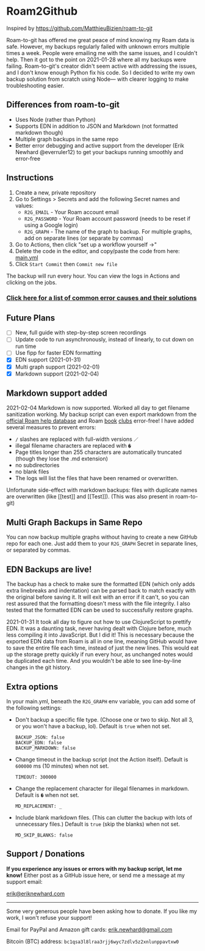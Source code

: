 # Roam2Github

Inspired by https://github.com/MatthieuBizien/roam-to-git

Roam-to-git has offered me great peace of mind knowing my Roam data is safe. However, my backups regularly failed with unknown errors multiple times a week. People were emailing me with the same issues, and I couldn't help. Then it got to the point on 2021-01-28 where all my backups were failing. Roam-to-git's creator didn't seem active with addressing the issues, and I don't know enough Python fix his code. So I decided to write my own backup solution from scratch using Node— with clearer logging to make troubleshooting easier.

## Differences from roam-to-git

- Uses Node (rather than Python)
- Supports EDN in addition to JSON and Markdown (not formatted markdown though)
- Multiple graph backups in the same repo
- Better error debugging and active support from the developer (Erik Newhard @everruler12) to get your backups running smoothly and error-free

## Instructions

1. Create a new, private repository
2. Go to Settings > Secrets and add the following Secret names and values:
    - `R2G_EMAIL` - Your Roam account email
    - `R2G_PASSWORD` - Your Roam account password (needs to be reset if using a Google login)
    - `R2G_GRAPH` - The name of the graph to backup. For multiple graphs, add on separate lines (or separate by commas)
3. Go to Actions, then click "set up a workflow yourself →"
4. Delete the code in the editor, and copy/paste the code from here: [main.yml](https://raw.githubusercontent.com/everruler12/roam2github-demo/main/.github/workflows/main.yml)
5. Click `Start Commit` then `Commit new file`

The backup will run every hour. You can view the logs in Actions and clicking on the jobs.

### [Click here for a list of common error causes and their solutions](https://github.com/everruler12/roam2github-demo#common-error-causes)

## Future Plans

- [ ] New, full guide with step-by-step screen recordings
- [ ] Update code to run asynchronously, instead of linearly, to cut down on run time
- [ ] Use fipp for faster EDN formatting
- [x] EDN support (2021-01-31)
- [x] Multi graph support (2021-02-01)
- [x] Markdown support (2021-02-04)

## Markdown support added

2021-02-04 Markdown is now supported. Worked all day to get filename sanitization working. My backup script can even export markdown from the [official Roam help database](https://roamresearch.com/#/app/help) and Roam [book](https://roamresearch.com/#/app/roam-book-club) [clubs](https://roamresearch.com/#/app/roam-book-club-2) error-free! I have added several measures to prevent errors:

- `/` slashes are replaced with full-width versions `／`
- illegal filename characters are replaced with `�`
- Page titles longer than 255 characters are automatically truncated (though they lose the .md extension)
- no subdirectories
- no blank files
- The logs will list the files that have been renamed or overwritten.

Unfortunate side-effect with markdown backups: files with duplicate names are overwritten (like [[test]] and [[Test]]). (This was also present in roam-to-git)

## Multi Graph Backups in Same Repo

You can now backup multiple graphs without having to create a new GitHub repo for each one. Just add them to your `R2G_GRAPH` Secret in separate lines, or separated by commas.

## EDN Backups are live!

The backup has a check to make sure the formatted EDN (which only adds extra linebreaks and indentation) can be parsed back to match exactly with the original before saving it. It will exit with an error if it can't, so you can rest assured that the formatting doesn't mess with the file integrity. I also tested that the formatted EDN can be used to successfully restore graphs.

2021-01-31 It took all day to figure out how to use ClojureScript to prettify EDN. It was a daunting task, never having dealt with Clojure before, much less compiling it into JavaScript. But I did it! This is necessary because the exported EDN data from Roam is all in one line, meaning GitHub would have to save the entire file each time, instead of just the new lines. This would eat up the storage pretty quickly if run every hour, as unchanged notes would be duplicated each time. And you wouldn't be able to see line-by-line changes in the git history.

## Extra options

In your main.yml, beneath the `R2G_GRAPH` env variable, you can add some of the following settings:

- Don't backup a specific file type. (Choose one or two to skip. Not all 3, or you won't have a backup, lol). Default is `true` when not set.

    ```
    BACKUP_JSON: false
    BACKUP_EDN: false
    BACKUP_MARKDOWN: false
    ```
    
- Change timeout in the backup script (not the Action itself). Default is `600000` ms (10 minutes) when not set.

    ```
    TIMEOUT: 300000
    ```
    
- Change the replacement character for illegal filenames in markdown. Default is `�` when not set.

    ```
    MD_REPLACEMENT: _
    ```

- Include blank markdown files. (This can clutter the backup with lots of unnecessary files.) Default is `true` (skip the blanks) when not set.

    ```
    MD_SKIP_BLANKS: false
    ```

## Support / Donations

**If you experience any issues or errors with my backup script, let me know!** Either post as a GitHub issue here, or send me a message at my support email:

[erik@eriknewhard.com](mailto:erik@eriknewhard.com)

---

Some very generous people have been asking how to donate. If you like my work, I won't refuse your support!

Email for PayPal and Amazon gift cards: [erik.newhard@gmail.com](erik.newhard@gmail.com)

Bitcoin (BTC) address: `bc1qsa3l8lraa3rjj6wyc7zdlv5z2xnlunppavtxw0`
